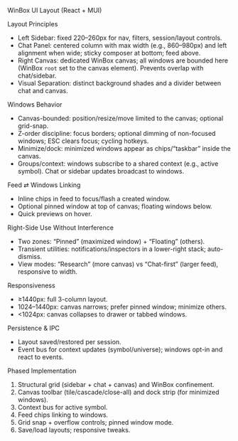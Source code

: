 WinBox UI Layout (React + MUI)

Layout Principles
- Left Sidebar: fixed 220–260px for nav, filters, session/layout controls.
- Chat Panel: centered column with max width (e.g., 860–980px) and left alignment when wide; sticky composer at bottom; feed above.
- Right Canvas: dedicated WinBox canvas; all windows are bounded here (WinBox `root` set to the canvas element). Prevents overlap with chat/sidebar.
- Visual Separation: distinct background shades and a divider between chat and canvas.

Windows Behavior
- Canvas-bounded: position/resize/move limited to the canvas; optional grid-snap.
- Z-order discipline: focus borders; optional dimming of non-focused windows; ESC clears focus; cycling hotkeys.
- Minimize/dock: minimized windows appear as chips/“taskbar” inside the canvas.
- Groups/context: windows subscribe to a shared context (e.g., active symbol). Chat or sidebar updates broadcast to windows.

Feed ⇄ Windows Linking
- Inline chips in feed to focus/flash a created window.
- Optional pinned window at top of canvas; floating windows below.
- Quick previews on hover.

Right-Side Use Without Interference
- Two zones: “Pinned” (maximized window) + “Floating” (others).
- Transient utilities: notifications/inspectors in a lower-right stack; auto-dismiss.
- View modes: “Research” (more canvas) vs “Chat-first” (larger feed), responsive to width.

Responsiveness
- ≥1440px: full 3-column layout.
- 1024–1440px: canvas narrows; prefer pinned window; minimize others.
- <1024px: canvas collapses to drawer or tabbed windows.

Persistence & IPC
- Layout saved/restored per session.
- Event bus for context updates (symbol/universe); windows opt-in and react to events.

Phased Implementation
1) Structural grid (sidebar + chat + canvas) and WinBox confinement.
2) Canvas toolbar (tile/cascade/close-all) and dock strip (for minimized windows).
3) Context bus for active symbol.
4) Feed chips linking to windows.
5) Grid snap + overflow controls; pinned window mode.
6) Save/load layouts; responsive tweaks.

